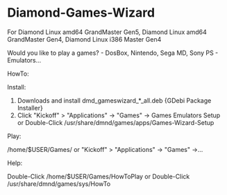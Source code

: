 # Diamond-Games-Wizard
For Diamond Linux amd64 GrandMaster Gen5, Diamond Linux amd64 GrandMaster Gen4, Diamond Linux i386 Master Gen4

Would you like to play a games? - DosBox, Nintendo, Sega MD, Sony PS - Emulators...

HowTo:

Install:

  1. Downloads and install dmd_gameswizard_*_all.deb {GDebi Package Installer}
  2. Click "Kickoff" > "Applications" -> "Games" -> Games Emulators Setup
  or Double-Click /usr/share/dmnd/games/apps/Games-Wizard-Setup
  

Play:

  /home/$USER/Games/
  or "Kickoff" > "Applications" -> "Games" ->... 

Help:

  Double-Click /home/$USER/Games/HowToPlay
  or Double-Click /usr/share/dmnd/games/sys/HowTo
